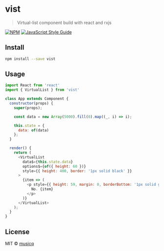 # vist

> Virtual-list component build with react and rxjs

[![NPM](https://img.shields.io/npm/v/vist.svg)](https://www.npmjs.com/package/vist) [![JavaScript Style Guide](https://img.shields.io/badge/code_style-standard-brightgreen.svg)](https://standardjs.com)

## Install

```bash
npm install --save vist
```

## Usage

```javascript
import React from 'react'
import { VirtualList } from 'vist'

class App extends Component {
  constructor(props) {
    super(props);

    const data = new Array(5000).fill(0).map((_, i) => i);

    this.state = {
      data: of(data)
    };
  }

  render() {
    return (
      <VirtualList
        data$={this.state.data}
        options$={of({ height: 60 })}
        style={{ height: 400, border: '1px solid black' }}
      >
        {item => (
          <p style={{ height: 59, margin: 0, borderBottom: '1px solid green' }}>
            No. {item}
          </p>
        )}
      </VirtualList>
    );
  }
}
```

## License

MIT © [musicq](https://github.com/musicq)
